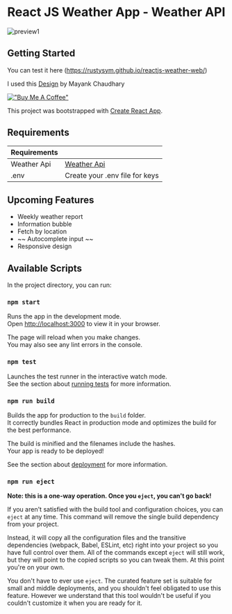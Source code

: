 # React JS Weather App - Weather API

![preview1](https://user-images.githubusercontent.com/92743495/230665202-5f4dd3a0-b56d-4c93-b0af-b152a165cb19.png)

## Getting Started 

You can test it here (https://rustysym.github.io/reactjs-weather-web/)

I used this [Design](https://www.figma.com/community/file/1005161083412880387/Weather-App) by Mayank Chaudhary

[!["Buy Me A Coffee"](https://www.buymeacoffee.com/assets/img/custom_images/orange_img.png)](https://www.buymeacoffee.com/emrekalfa)

This project was bootstrapped with [Create React App](https://github.com/facebook/create-react-app).

## Requirements

| Requirements |  |
| --- | --- |
| Weather Api | [Weather Api](https://www.weatherapi.com)|
| .env | Create your .env file for keys|

## Upcoming Features

- Weekly weather report
- Information bubble
- Fetch by location
- ~~ Autocomplete input ~~
- Responsive design

## Available Scripts

In the project directory, you can run:

### `npm start`

Runs the app in the development mode.\
Open [http://localhost:3000](http://localhost:3000) to view it in your browser.

The page will reload when you make changes.\
You may also see any lint errors in the console.

### `npm test`

Launches the test runner in the interactive watch mode.\
See the section about [running tests](https://facebook.github.io/create-react-app/docs/running-tests) for more information.

### `npm run build`

Builds the app for production to the `build` folder.\
It correctly bundles React in production mode and optimizes the build for the best performance.

The build is minified and the filenames include the hashes.\
Your app is ready to be deployed!

See the section about [deployment](https://facebook.github.io/create-react-app/docs/deployment) for more information.

### `npm run eject`

**Note: this is a one-way operation. Once you `eject`, you can't go back!**

If you aren't satisfied with the build tool and configuration choices, you can `eject` at any time. This command will remove the single build dependency from your project.

Instead, it will copy all the configuration files and the transitive dependencies (webpack, Babel, ESLint, etc) right into your project so you have full control over them. All of the commands except `eject` will still work, but they will point to the copied scripts so you can tweak them. At this point you're on your own.

You don't have to ever use `eject`. The curated feature set is suitable for small and middle deployments, and you shouldn't feel obligated to use this feature. However we understand that this tool wouldn't be useful if you couldn't customize it when you are ready for it.


